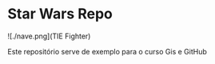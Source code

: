 # Star Wars Repo

![./nave.png](TIE Fighter)

Este repositório serve de exemplo para o curso Gis e GitHub
